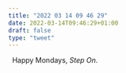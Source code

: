 ```yaml
---
title: "2022 03 14 09 46 29"
date: 2022-03-14T09:46:29+01:00
draft: false
type: "tweet"
---
```

<a href="" class="iconfont icon-music" title="rss"></a> &nbsp; Happy Mondays, *Step On*.
